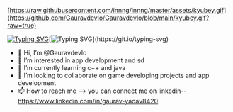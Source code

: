 [https://raw.githubusercontent.com/innng/innng/master/assets/kyubey.gif](https://github.com/Gauravdevlo/Gauravdevlo/blob/main/kyubey.gif?raw=true)

[![Typing SVG](https://readme-typing-svg.demolab.com?font=Fira+Code&duration=1&pause=1000&color=F77F54&background=FF315400&repeat=false&width=435&lines=Myself+Gourav+Yadav)](https://git.io/typing-svg)[![Typing SVG](https://readme-typing-svg.demolab.com?font=Fira+Code&pause=1000&color=09D0F7&background=FF315400&width=435&lines=Hello+there+%F0%9F%91%8B+%2C;I+am+a+Full+stack+developer;and+a+AI%26ML+enthusiast;With+a+Passion+of+coding.)](https://git.io/typing-svg)

- 👋 Hi, I’m @Gauravdevlo
- 👀 I’m interested in app development and sd
- 🌱 I’m currently learning c++ and java 
- 💞️ I’m looking to collaborate on game developing projects and app development 
- 📫 How to reach me --> you can connect me on linkedin-- https://www.linkedin.com/in/gaurav-yadav8420

<!---
Gauravdevlo/Gauravdevlo is a ✨ special ✨ repository because its `README.md` (this file) appears on your GitHub profile.
You can click the Preview link to take a look at your changes.
--->
